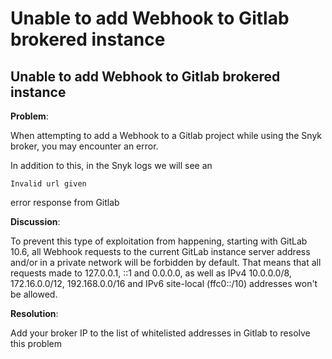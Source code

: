 # Unable to add Webhook to Gitlab brokered instance

##  Unable to add Webhook to Gitlab brokered instance

**Problem**:

When attempting to add a Webhook to a Gitlab project while using the Snyk broker, you may encounter an error.

In addition to this, in the Snyk logs we will see an 

```text
Invalid url given
```

error response from Gitlab

**Discussion**:

To prevent this type of exploitation from happening, starting with GitLab 10.6, all Webhook requests to the current GitLab instance server address and/or in a private network will be forbidden by default. That means that all requests made to 127.0.0.1, ::1 and 0.0.0.0, as well as IPv4 10.0.0.0/8, 172.16.0.0/12, 192.168.0.0/16 and IPv6 site-local \(ffc0::/10\) addresses won't be allowed.

**Resolution**:

Add your broker IP to the list of whitelisted addresses in Gitlab to resolve this problem

